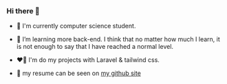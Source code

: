 ### Hi there 👋

- 🔭 I'm currently computer science student.
  
- 🌱 I’m learning more back-end. I think that no matter how much I learn, it is not enough to say that I have reached a normal level.
  
- ❤️‍🔥 I'm do my projects with Laravel & tailwind css.
  
- 🧾 my resume can be seen on [my github site](https://am-mokhtari.github.io)
  
<!--
**am-mokhtari/am-mokhtari** is a ✨ _special_ ✨ repository because its `README.md` (this file) appears on your GitHub profile.

Here are some ideas to get you started:

- 🔭 I’m currently working on ...
- 🌱 I’m currently learning ...
- 👯 I’m looking to collaborate on ...
- 🤔 I’m looking for help with ...
- 💬 Ask me about ...
- 📫 How to reach me: ...
- 😄 Pronouns: ...
- ⚡ Fun fact: ...
-->
